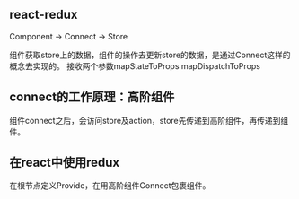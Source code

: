 ## react-redux
Component -> Connect -> Store

组件获取store上的数据，组件的操作去更新store的数据，是通过Connect这样的概念去实现的。
接收两个参数mapStateToProps mapDispatchToProps

## connect的工作原理：高阶组件
组件connect之后，会访问store及action，store先传递到高阶组件，再传递到组件。

## 在react中使用redux
在根节点定义Provide，在用高阶组件Connect包裹组件。


